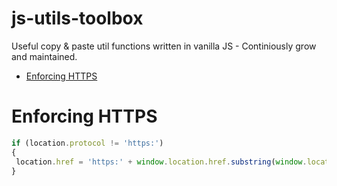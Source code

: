# js-utils-toolbox
Useful copy &amp; paste util functions written in vanilla JS - Continiously grow and maintained.

* [Enforcing HTTPS](#enforcing-https)

# <a name="enforcing-https"></a>Enforcing HTTPS
```javascript
if (location.protocol != 'https:')
{
 location.href = 'https:' + window.location.href.substring(window.location.protocol.length);
}
```

